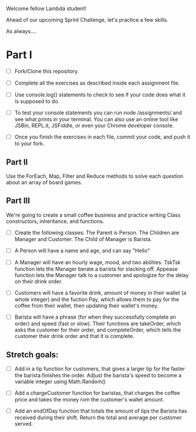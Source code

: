 
Welcome fellow Lambda student!

Ahead of our upcoming Sprint Challenge, let's practice a few skills.

As always....


# Part I

* [ ] Fork/Clone this repository.

* [ ] Complete all the exercises as described inside each assignment file.

* [ ] Use console.log() statements to check to see if your code does what it is supposed to do.

* [ ] To test your console statements you can run node /assignments/<fileName> and see what prints in your terminal. You can also use an online tool like JSBin, REPL.it, JSFiddle, or even your Chrome developer console.

* [ ] Once you finish the exercises in each file, commit your code, and push it to your fork.



## Part II

Use the ForEach, Map, Filter and Reduce methods to solve each question about an array of board games.



## Part III

We're going to create a small coffee business and practice writing Class constructors, inheritance, and functions.
* [ ] Create the following classes: The Parent is Person. The Children are Manager and Customer. The Child of Manager is Barista.

* [ ] A Person will have a name and age, and can say "Hello"

* [ ] A Manager will have an hourly wage, mood, and two abilities. TskTsk function lets the Manager berate a barista for slacking off. Appease function lets the Manager talk to a customer and apologize for the delay on their drink order.

* [ ] Customers will have a favorite drink, amount of money in their wallet (a whole integer) and the fuction Pay, which allows them to pay for the coffee from their wallet, then updating their wallet's money.

* [ ] Barista will have a phrase (for when they successfully complete an order) and speed (fast or slow). Their functions are takeOrder, which asks the customer for their order, and completeOrder, which tells the customer their drink order and that it is complete.

## Stretch goals:

* [ ] Add in a tip function for customers, that gives a larger tip for the faster the barista finishes the order. Adjust the barista's speed to become a variable integer using Math.Random()

* [ ] Add a chargeCustomer function for baristas, that charges the coffee price and takes the money rom the customer's wallet amount.

* [ ] Add an endOfDay function that totals the amount of tips the Barista has received during their shift. Return the total and average per customer served.